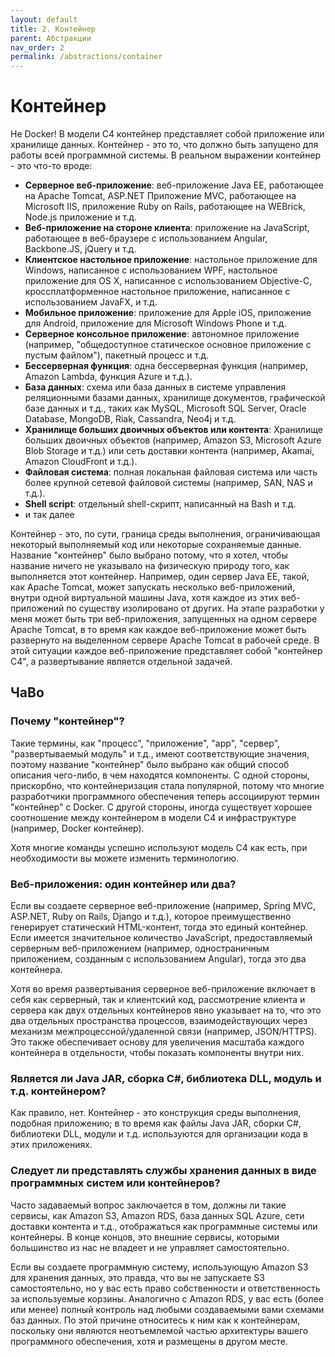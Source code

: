 ```yaml
---
layout: default
title: 2. Контейнер
parent: Абстракции
nav_order: 2
permalink: /abstractions/container
---
```


# Контейнер

Не Docker! В модели C4 контейнер представляет собой приложение или хранилище данных. Контейнер - это то, что должно быть
запущено для работы всей программной системы. В реальном выражении контейнер - это что-то вроде:

- __Серверное веб-приложение__: веб-приложение Java EE, работающее на Apache Tomcat, ASP.NET Приложение MVC, работающее 
на Microsoft IIS, приложение Ruby on Rails, работающее на WEBrick, Node.js приложение и т.д.
- __Веб-приложение на стороне клиента__: приложение на JavaScript, работающее в веб-браузере с использованием Angular, 
Backbone.JS, jQuery и т.д.
- __Клиентское настольное приложение__: настольное приложение для Windows, написанное с использованием WPF, настольное 
приложение для OS X, написанное с использованием Objective-C, кроссплатформенное настольное приложение, написанное с 
использованием JavaFX, и т.д.
- __Мобильное приложение__: приложение для Apple iOS, приложение для Android, приложение для Microsoft Windows Phone 
и т.д.
- __Серверное консольное приложение__: автономное приложение (например, "общедоступное статическое основное приложение 
с пустым файлом"), пакетный процесс и т.д.
- __Бессерверная функция__: одна бессерверная функция (например, Amazon Lambda, функция Azure и т.д.).
- __База данных__: схема или база данных в системе управления реляционными базами данных, хранилище документов, 
графической базе данных и т.д., таких как MySQL, Microsoft SQL Server, Oracle Database, MongoDB, Riak, Cassandra, Neo4j 
и т.д.
- __Хранилище больших двоичных объектов или контента__: Хранилище больших двоичных объектов (например, Amazon S3, 
Microsoft Azure Blob Storage и т.д.) или сеть доставки контента (например, Akamai, Amazon CloudFront и т.д.).
- __Файловая система__: полная локальная файловая система или часть более крупной сетевой файловой системы (например, 
SAN, NAS и т.д.).
- __Shell script__: отдельный shell-скрипт, написанный на Bash и т.д.
- и так далее

Контейнер - это, по сути, граница среды выполнения, ограничивающая некоторый выполняемый код или некоторые сохраняемые 
данные. Название "контейнер" было выбрано потому, что я хотел, чтобы название ничего не указывало на физическую природу 
того, как выполняется этот контейнер. Например, один сервер Java EE, такой, как Apache Tomcat, может запускать несколько 
веб-приложений, внутри одной виртуальной машины Java, хотя каждое из этих веб-приложений по существу изолировано
от других. На этапе разработки у меня может быть три веб-приложения, запущенных на одном сервере Apache Tomcat,
в то время как каждое веб-приложение может быть развернуто на выделенном сервере Apache Tomcat в рабочей среде.
В этой ситуации каждое веб-приложение представляет собой "контейнер C4", а развертывание является отдельной задачей.

## ЧаВо

### Почему "контейнер"?

Такие термины, как "процесс", "приложение", "app", "сервер", "развертываемый модуль" и т.д., имеют соответствующие 
значения, поэтому название "контейнер" было выбрано как общий способ описания чего-либо, в чем находятся компоненты. 
С одной стороны, прискорбно, что контейнеризация стала популярной, потому что многие разработчики программного 
обеспечения теперь ассоциируют термин "контейнер" с Docker. С другой стороны, иногда существует хорошее соотношение 
между контейнером в модели C4 и инфраструктуре (например, Docker контейнер).

Хотя многие команды успешно используют модель C4 как есть, при необходимости вы можете изменить терминологию.

### Веб-приложения: один контейнер или два?

Если вы создаете серверное веб-приложение (например, Spring MVC, ASP.NET, Ruby on Rails, Django и т.д.), которое
преимущественно генерирует статический HTML-контент, тогда это единый контейнер. Если имеется значительное количество
JavaScript, предоставляемый серверным веб-приложением (например, одностраничным приложением, созданным с использованием
Angular), тогда это два контейнера.

Хотя во время развертывания серверное веб-приложение включает в себя как серверный, так и клиентский код,
рассмотрение клиента и сервера как двух отдельных контейнеров явно указывает на то, что это два отдельных пространства 
процессов, взаимодействующих через механизм межпроцессной/удаленной связи (например, JSON/HTTPS). Это также 
обеспечивает основу для увеличения масштаба каждого контейнера в отдельности, чтобы показать компоненты внутри них.

### Является ли Java JAR, сборка C#, библиотека DLL, модуль и т.д. контейнером?

Как правило, нет. Контейнер - это конструкция среды выполнения, подобная приложению; в то время как файлы Java JAR, 
сборки C#, библиотеки DLL, модули и т.д. используются для организации кода в этих приложениях.

### Следует ли представлять службы хранения данных в виде программных систем или контейнеров?

Часто задаваемый вопрос заключается в том, должны ли такие сервисы, как Amazon S3, Amazon RDS, база данных SQL Azure,
сети доставки контента и т.д., отображаться как программные системы или контейнеры. В конце концов, это внешние сервисы,
которыми большинство из нас не владеет и не управляет самостоятельно.

Если вы создаете программную систему, использующую Amazon S3 для хранения данных, это правда, что вы не запускаете S3 
самостоятельно, но у вас есть право собственности и ответственность за используемые корзины. Аналогично с Amazon RDS, 
у вас есть (более или менее) полный контроль над любыми создаваемыми вами схемами баз данных. По этой причине относитесь
к ним как к контейнерам, поскольку они являются неотъемлемой частью архитектуры вашего программного обеспечения, хотя и
размещены в другом месте.